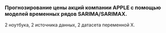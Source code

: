 ### Прогнозирование цены акций компании APPLE с помощью моделей временных рядов SARIMA/SARIMAX.
2 ноутбука, 2 источника данных, 2 датасета переменной X.
